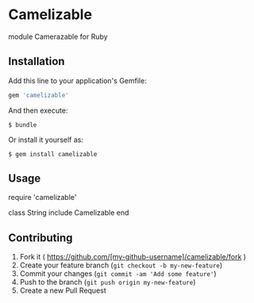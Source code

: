 # Camelizable

module Camerazable for Ruby

## Installation

Add this line to your application's Gemfile:

```ruby
gem 'camelizable'
```

And then execute:

    $ bundle

Or install it yourself as:

    $ gem install camelizable

## Usage

require 'camelizable'

class String
  include Camelizable
end

## Contributing

1. Fork it ( https://github.com/[my-github-username]/camelizable/fork )
2. Create your feature branch (`git checkout -b my-new-feature`)
3. Commit your changes (`git commit -am 'Add some feature'`)
4. Push to the branch (`git push origin my-new-feature`)
5. Create a new Pull Request
